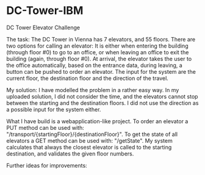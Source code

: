 # DC-Tower-IBM
DC Tower Elevator Challenge

The task:
The DC Tower in Vienna has 7 elevators, and 55 floors.
There are two options for calling an elevator:
It is either when entering the building (through floor #0) to go to an office,
or when leaving an office to exit the building (again, through floor #0).
At arrival, the elevator takes the user to the office automatically, based on the entrance data,
during leaving, a button can be pushed to order an elevator.
The input for the system are the current floor, the destination floor and the direction of the travel.

My solution:
I have modelled the problem in a rather easy way.
In my uploaded solution, I did not consider the time,
and the elevators cannot stop between the starting and the destination floors.
I did not use the direction as a possible input for the system either.

What I have build is a webapplication-like project.
To order an elevator a PUT method can be used with: "/transport/{startingFloor}/{destinationFloor}".
To get the state of all elevators a GET method can be used with: "/getState".
My system calculates that always the closest elevator is called to the starting destination,
and validates the given floor numbers.

Further ideas for improvements:

